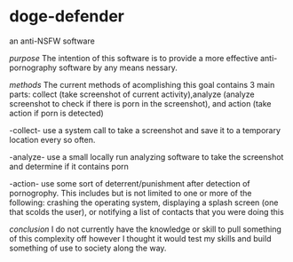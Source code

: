# doge-defender
an anti-NSFW software


*purpose*
  The intention of this software is to provide a more effective anti-pornography software by any means nessary.


*methods*
  The current methods of acomplishing this goal contains 3 main parts: collect (take screenshot of current activity),analyze (analyze screenshot to check if there is porn in the screenshot), and action (take action if porn is detected)


  -collect-
    use a system call to take a screenshot and save it to a temporary location every so often.
  
  -analyze-
    use a small locally run analyzing software to take the screenshot and determine if it contains porn
    
  -action-
    use some sort of deterrent/punishment after detection of pornogrophy. This includes but is not limited to one or more of the following: crashing the operating system, displaying a splash screen (one that scolds the user), or notifying a list of contacts that you were doing this
    
    
*conclusion*
I do not currently have the knowledge or skill to pull something of this complexity off however I thought it would test my skills and build something of use to society along the way.

 
